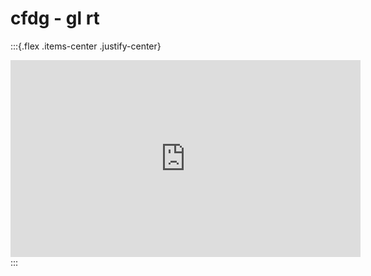 # cfdg - gl rt

:::{.flex .items-center .justify-center}
<iframe width="560" height="315" src="https://www.youtube.com/embed/g3c5H1S_gKI" title="YouTube video player" frameborder="0" allow="accelerometer; autoplay; clipboard-write; encrypted-media; gyroscope; picture-in-picture" allowfullscreen></iframe>
:::
